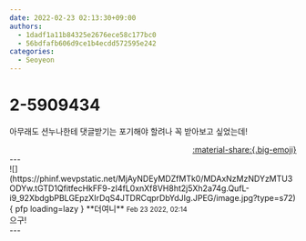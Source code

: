 ```yaml
---
date: 2022-02-23 02:13:30+09:00
authors:
  - 1dadf1a11b84325e2676ece58c177bc0
  - 56bdfafb606d9ce1b4ecdd572595e242
categories:
  - Seoyeon
---
```


# 2-5909434

<div class="post-container" markdown="1">
<div class="content-container md-sidebar__scrollwrap" markdown="1">

아무래도 션누나한테 댓글받기는 포기해야 할려나 꼭 받아보고 싶었는데!

</div>
</div>

<div style="text-align: right;" markdown="1">
<a href="https://weverse.io/fromis9/fanpost/2-5909434" style="text-align: right;">:material-share:{.big-emoji}</a>
</div>
---

<div class="comments-container md-sidebar__scrollwrap" markdown="1">
<div class="comment" markdown="1">
<div class='id-container' markdown="1">
![](https://phinf.wevpstatic.net/MjAyNDEyMDZfMTk0/MDAxNzMzNDYzMTU3ODYw.tGTD1QfitfecHkFF9-zI4fL0xnXf8VH8ht2j5Xh2a74g.QufL-i9_92XbdgbPBLGEpzXIrDqS4JTDRCqprDbYdJIg.JPEG/image.jpg?type=s72){ pfp loading=lazy }
**<span class="artist">더여니</span>** <small>Feb 23 2022, 02:14</small><br>
</div>
<div class='comment-body' markdown="1">
으구!
</div>
</div>
</div>
---
